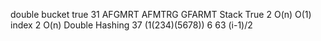 double
bucket
true
31 
AFGMRT
AFMTRG
GFARMT
Stack
True
2
O(n)
O(1)
index 2
O(n)
Double Hashing
37
(1(234)(5678))
6
63
(i-1)/2